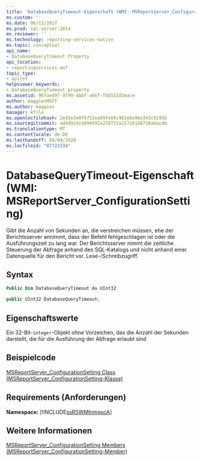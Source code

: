 ```yaml
---
title: 'DatabaseQueryTimeout-Eigenschaft (WMI: MSReportServer_ConfigurationSetting) | Microsoft-Dokumentation'
ms.custom: ''
ms.date: 06/13/2017
ms.prod: sql-server-2014
ms.reviewer: ''
ms.technology: reporting-services-native
ms.topic: conceptual
api_name:
- DatabaseQueryTimeout Property
api_location:
- reportingservices.mof
topic_type:
- apiref
helpviewer_keywords:
- DatabaseQueryTimeout property
ms.assetid: 96faed97-9799-4bbf-a66f-fdd532d3eace
author: maggiesMSFT
ms.author: maggies
manager: kfile
ms.openlocfilehash: 2e92e3e0f6752ea99fe89c962ebe96e343c0195b
ms.sourcegitcommit: ad4d92dce894592a259721a1571b1d8736abacdb
ms.translationtype: MT
ms.contentlocale: de-DE
ms.lasthandoff: 08/04/2020
ms.locfileid: "87722334"
---
```

# <a name="databasequerytimeout-property-wmi-msreportserver_configurationsetting"></a>DatabaseQueryTimeout-Eigenschaft (WMI: MSReportServer_ConfigurationSetting)
  Gibt die Anzahl von Sekunden an, die verstreichen müssen, ehe der Berichtsserver annimmt, dass der Befehl fehlgeschlagen ist oder die Ausführungszeit zu lang war. Der Berichtsserver nimmt die zeitliche Steuerung der Abfrage anhand des SQL-Katalogs und nicht anhand einer Datenquelle für den Bericht vor. Lese-/Schreibzugriff.  
  
## <a name="syntax"></a>Syntax  
  
```vb  
Public Dim DatabaseQueryTimeout As UInt32  
```  
  
```csharp  
public UInt32 DatabaseQueryTimeout;  
```  
  
## <a name="property-values"></a>Eigenschaftswerte  
 Ein 32-Bit-`integer`-Objekt ohne Vorzeichen, das die Anzahl der Sekunden darstellt, die für die Ausführung der Abfrage erlaubt sind  
  
## <a name="example-code"></a>Beispielcode  
 [MSReportServer_ConfigurationSetting Class (MSReportServer_ConfigurationSetting-Klasse)](msreportserver-configurationsetting-class.md)  
  
## <a name="requirements"></a>Requirements (Anforderungen)  
 **Namespace:** [!INCLUDE[ssRSWMInmspcA](../../includes/ssrswminmspca-md.md)]  
  
## <a name="see-also"></a>Weitere Informationen  
 [MSReportServer_ConfigurationSetting Members (MSReportServer_ConfigurationSetting-Member)](msreportserver-configurationsetting-members.md)  
  
  
